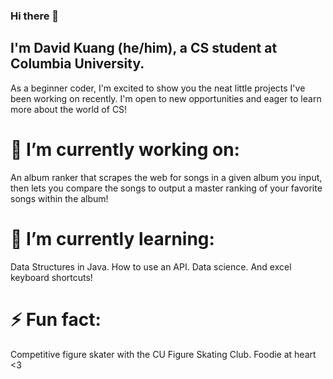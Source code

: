 ### Hi there 👋
## I'm David Kuang (he/him), a CS student at Columbia University.
As a beginner coder, I'm excited to show you the neat little projects I've been working on recently.
I'm open to new opportunities and eager to learn more about the world of CS!

# 🔭 I’m currently working on: 
An album ranker that scrapes the web for songs in a given album you input, then lets you compare the songs to output a master ranking of your favorite
songs within the album!

# 🌱 I’m currently learning:
Data Structures in Java. How to use an API. Data science. And excel keyboard shortcuts!

# ⚡ Fun fact:
Competitive figure skater with the CU Figure Skating Club. Foodie at heart <3


<!--
**pr1nglescan/pr1nglescan** is a ✨ _special_ ✨ repository because its `README.md` (this file) appears on your GitHub profile.

Here are some ideas to get you started:

- 🔭 I’m currently working on ...
- 🌱 I’m currently learning ...
- 👯 I’m looking to collaborate on ...
- 🤔 I’m looking for help with ...
- 💬 Ask me about ...
- 📫 How to reach me: ...
- 😄 Pronouns: ...
- ⚡ Fun fact: ...
-->
